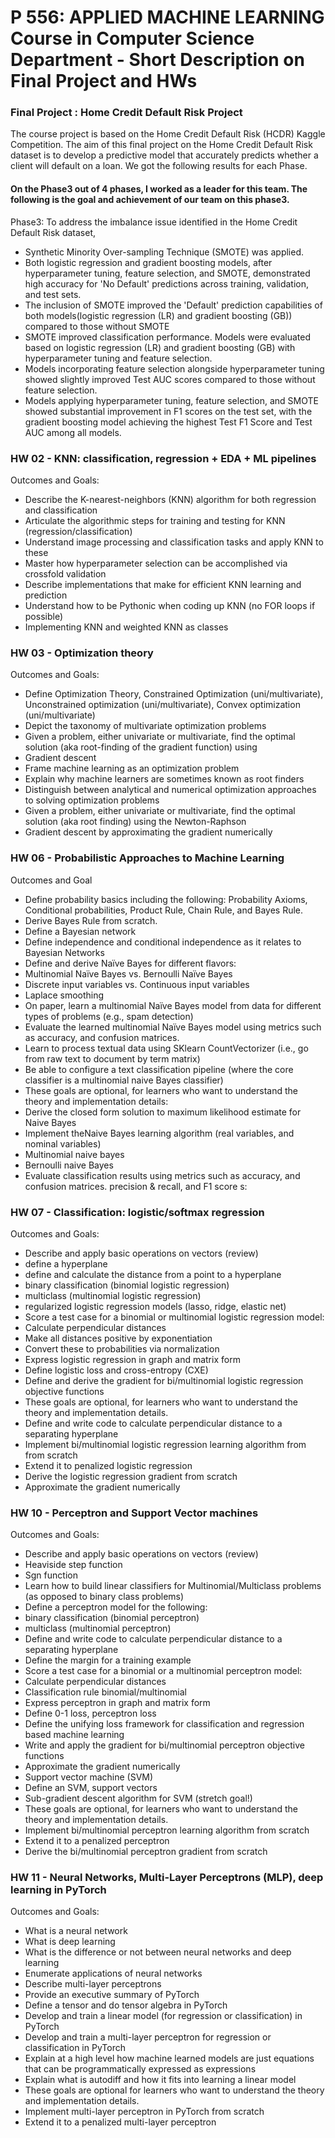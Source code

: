 # P 556: APPLIED MACHINE LEARNING Course in Computer Science Department - Short Description on Final Project and HWs

### Final Project : Home Credit Default Risk Project
The course project is based on the Home Credit Default Risk (HCDR) Kaggle Competition.
The aim of this final project on the Home Credit Default Risk dataset is to develop a predictive model that accurately predicts whether a client will default on a loan. We got the following results for each Phase.

#### On the Phase3 out of 4 phases, I worked as a leader for this team. The following is the goal and achievement of our team on this phase3.
Phase3: To address the imbalance issue identified in the Home Credit Default Risk dataset,
- Synthetic Minority Over-sampling Technique (SMOTE) was applied.
- Both logistic regression and gradient boosting models, after hyperparameter tuning, feature selection, and SMOTE, demonstrated high accuracy for 'No Default' predictions across training, validation, and test sets.
- The inclusion of SMOTE improved the 'Default' prediction capabilities of both models(logistic regression (LR) and gradient boosting (GB)) compared to those without SMOTE
- SMOTE improved classification performance. Models were evaluated based on logistic regression (LR) and gradient boosting (GB) with hyperparameter tuning and feature selection.
- Models incorporating feature selection alongside hyperparameter tuning showed slightly improved Test AUC scores compared to those without feature selection.
- Models applying hyperparameter tuning, feature selection, and SMOTE showed substantial improvement in F1 scores on the test set, with the gradient boosting model achieving the highest Test F1 Score and Test AUC among all models.

### HW 02 - KNN: classification, regression + EDA + ML pipelines
Outcomes and Goals:
- Describe the K-nearest-neighbors (KNN) algorithm for both regression and classification
- Articulate the algorithmic steps for training and testing for KNN (regression/classification)
- Understand image processing and classification tasks and apply KNN to these
- Master how hyperparameter selection can be accomplished via crossfold validation
- Describe implementations that make for efficient KNN learning and prediction
- Understand how to be Pythonic when coding up KNN (no FOR loops if possible)
- Implementing KNN and weighted KNN as classes

### HW 03 - Optimization theory
Outcomes and Goals:
- Define Optimization Theory, Constrained Optimization (uni/multivariate), Unconstrained optimization (uni/multivariate), Convex optimization (uni/multivariate)
- Depict the taxonomy of multivariate optimization problems 
- Given a problem, either univariate or multivariate, find the optimal solution (aka root-finding of the gradient function) using
- Gradient descent
- Frame machine learning as an optimization problem
- Explain why machine learners are sometimes known as root finders
- Distinguish between analytical and numerical optimization approaches to solving optimization problems
- Given a problem, either univariate or multivariate, find the optimal solution (aka root finding) using the Newton-Raphson
- Gradient descent by approximating the gradient numerically

### HW 06 - Probabilistic Approaches to Machine Learning
Outcomes and Goal
- Define probability basics including the following: Probability Axioms, Conditional probabilities, Product Rule, Chain Rule, and Bayes Rule.
- Derive Bayes Rule from scratch.
- Define a Bayesian network
- Define independence and conditional independence as it relates to Bayesian Networks
- Define and derive Naïve Bayes for different flavors:
- Multinomial Naïve Bayes vs. Bernoulli Naïve Bayes
- Discrete input variables vs. Continuous input variables 
- Laplace smoothing
- On paper, learn a multinomial Naïve Bayes model from data for different types of problems (e.g., spam detection) 
- Evaluate the learned multinomial Naïve Bayes model using metrics such as accuracy, and confusion matrices.
- Learn to process textual data using  SKlearn CountVectorizer (i.e., go from raw text to document by term matrix)
- Be able to configure a text classification pipeline (where the core classifier is a multinomial naive Bayes classifier)
- These goals are optional, for learners who want to understand the theory and implementation details: 
- Derive the closed form solution to maximum likelihood estimate for Naive Bayes
- Implement theNaive Bayes learning algorithm  (real variables, and nominal variables)
- Multinomial naive bayes
- Bernoulli  naive Bayes
- Evaluate classification results using metrics such as accuracy, and confusion matrices.  precision & recall, and F1 score s:

### HW 07 - Classification: logistic/softmax regression
Outcomes and Goals:
- Describe and apply basic operations on vectors (review)
- define a hyperplane
- define and calculate the distance from a point to a hyperplane
- binary classification (binomial logistic regression)
- multiclass (multinomial logistic regression)
- regularized logistic regression models (lasso, ridge, elastic net)
- Score a test case for a binomial or multinomial logistic regression model:
- Calculate perpendicular distances
- Make all distances positive by exponentiation
- Convert these to probabilities via normalization
- Express logistic regression in graph and matrix form
- Define logistic loss and cross-entropy (CXE)
- Define and derive the gradient for bi/multinomial logistic regression objective functions
- These goals are optional, for learners who want to understand the theory and implementation details. 
- Define and write code to calculate perpendicular distance to a separating hyperplane
- Implement bi/multinomial logistic regression learning algorithm from from scratch
- Extend it to penalized logistic regression
- Derive the logistic regression gradient from scratch
- Approximate the gradient numerically

### HW 10 - Perceptron and Support Vector machines
Outcomes and Goals:
- Describe and apply basic operations on vectors (review)
- Heaviside step function
- Sgn function
- Learn how to build  linear classifiers for Multinomial/Multiclass problems (as opposed to binary class problems)
- Define a perceptron model for the following:
- binary classification (binomial perceptron)
- multiclass (multinomial perceptron)
- Define and write code to calculate perpendicular distance to a separating hyperplane
- Define the margin for a training example
- Score a test case for a binomial or a multinomial perceptron model:
- Calculate perpendicular distances
- Classification rule binomial/multinomial 
- Express perceptron in graph and matrix form
- Define 0-1 loss, perceptron loss
- Define the unifying loss framework for classification and regression based machine learning
- Write and apply the gradient for bi/multinomial perceptron objective functions
- Approximate the gradient numerically
- Support vector machine (SVM)
- Define an SVM, support vectors
- Sub-gradient descent algorithm for SVM (stretch goal!)
- These goals are optional, for learners who want to understand the theory and implementation details. 
- Implement bi/multinomial perceptron learning algorithm from scratch
- Extend it to a penalized perceptron
- Derive the bi/multinomial perceptron  gradient from scratch

### HW 11 - Neural Networks, Multi-Layer Perceptrons (MLP), deep learning in PyTorch
Outcomes and Goals:
- What is a  neural network
- What is deep learning
- What is the difference or not between neural networks and deep learning
- Enumerate applications of neural networks
- Describe  multi-layer perceptrons
- Provide an executive summary of PyTorch
- Define a tensor and do tensor algebra in PyTorch
- Develop and train a linear model (for regression or classification) in  PyTorch 
- Develop and train a multi-layer perceptron for regression or classification in  PyTorch 
- Explain at a high level how machine learned models are just equations that can be programmatically expressed as expressions
- Explain what is autodiff and how it fits into learning a linear model
- These goals are optional for learners who want to understand the theory and implementation details. 
- Implement multi-layer perceptron in PyTorch from scratch
- Extend it to a penalized multi-layer perceptron

